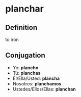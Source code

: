 # planchar

## Definition
to iron

## Conjugation

- Yo: **plancho**
- Tú: **planchas**
- Él/Ella/Usted: **plancha**
- Nosotros: **planchamos**
- Ustedes/Ellos/Ellas: **planchan**
